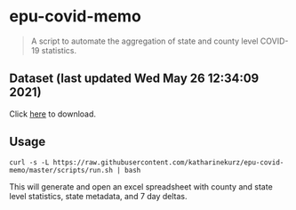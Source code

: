 # epu-covid-memo

> A script to automate the aggregation of state and county level COVID-19 statistics.

<!-- tmpl start -->

## Dataset (last updated Wed May 26 12:34:09 2021)

Click [here](https://covid-artifacts.s3.amazonaws.com/records/2021-5-26-12348-covid_artifact.xls) to download.

<!-- tmpl end -->

## Usage

```
curl -s -L https://raw.githubusercontent.com/katharinekurz/epu-covid-memo/master/scripts/run.sh | bash
```

This will generate and open an excel spreadsheet with county and state level statistics, state metadata, and 7 day deltas.